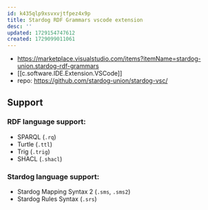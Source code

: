 ```yaml
---
id: k435qlp9xsvxvjtfpez4x9p
title: Stardog RDF Grammars vscode extension
desc: ''
updated: 1729154747612
created: 1729099011061
---
```


- https://marketplace.visualstudio.com/items?itemName=stardog-union.stardog-rdf-grammars
- [[c.software.IDE.Extension.VSCode]]
- repo: https://github.com/stardog-union/stardog-vsc/

## Support

### RDF language support:

-   SPARQL (`.rq`)
-   Turtle (`.ttl`)
-   Trig (`.trig`)
-   SHACL (`.shacl`)

### Stardog language support:

-   Stardog Mapping Syntax 2 (`.sms`, `.sms2`)
-   Stardog Rules Syntax (`.srs`)